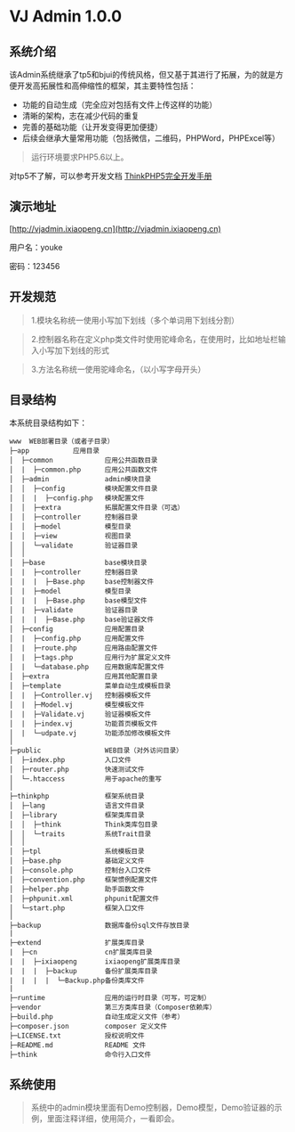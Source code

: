 VJ Admin 1.0.0
===============

## 系统介绍

该Admin系统继承了tp5和bjui的传统风格，但又基于其进行了拓展，为的就是方便开发高拓展性和高伸缩性的框架，其主要特性包括：

 + 功能的自动生成（完全应对包括有文件上传这样的功能）
 + 清晰的架构，志在减少代码的重复
 + 完善的基础功能（让开发变得更加便捷）
 + 后续会继承大量常用功能（包括微信，二维码，PHPWord，PHPExcel等）

> 运行环境要求PHP5.6以上。

对tp5不了解，可以参考开发文档 [ThinkPHP5完全开发手册](http://www.kancloud.cn/manual/thinkphp5)

## 演示地址

[http://vjadmin.ixiaopeng.cn](http://vjadmin.ixiaopeng.cn)

用户名：youke

密码：123456

## 开发规范

> 1.模块名称统一使用小写加下划线（多个单词用下划线分割）

> 2.控制器名称在定义php类文件时使用驼峰命名，在使用时，比如地址栏输入小写加下划线的形式

> 3.方法名称统一使用驼峰命名，（以小写字母开头）

## 目录结构

本系统目录结构如下：
```
www  WEB部署目录（或者子目录）
├─app           应用目录
│  ├─common             应用公共函数目录
│  |  ├─common.php      应用公共函数文件
│  ├─admin              admin模块目录
│  │  ├─config          模块配置文件目录
│  │  |  ├─config.php   模块配置文件
│  │  ├─extra           拓展配置文件目录（可选）
│  │  ├─controller      控制器目录
│  │  ├─model           模型目录
│  │  ├─view            视图目录
│  │  └─validate        验证器目录
│  │
│  ├─base               base模块目录
│  |  ├─controller      控制器目录
│  |  |  ├─Base.php     base控制器文件
│  |  ├─model           模型目录
│  |  |  ├─Base.php     base模型文件
│  |  ├─validate        验证器目录
│  |  |  ├─Base.php     base验证器文件
│  ├─config             应用配置目录
│  |  ├─config.php      应用配置文件
│  |  ├─route.php       应用路由配置文件
│  |  ├─tags.php        应用行为扩展定义文件
│  |  └─database.php    应用数据库配置文件
│  ├─extra              应用其他配置目录
│  ├─template           菜单自动生成模板目录
│  |  ├─Controller.vj   控制器模板文件
│  |  ├─Model.vj        模型模板文件
│  |  ├─Validate.vj     验证器模板文件
│  |  ├─index.vj        功能首页模板文件
│  |  └─udpate.vj       功能添加修改模板文件
│
├─public                WEB目录（对外访问目录）
│  ├─index.php          入口文件
│  ├─router.php         快速测试文件
│  └─.htaccess          用于apache的重写
│
├─thinkphp              框架系统目录
│  ├─lang               语言文件目录
│  ├─library            框架类库目录
│  │  ├─think           Think类库包目录
│  │  └─traits          系统Trait目录
│  │
│  ├─tpl                系统模板目录
│  ├─base.php           基础定义文件
│  ├─console.php        控制台入口文件
│  ├─convention.php     框架惯例配置文件
│  ├─helper.php         助手函数文件
│  ├─phpunit.xml        phpunit配置文件
│  └─start.php          框架入口文件
│
├─backup                数据库备份sql文件存放目录
|
├─extend                扩展类库目录
|  ├─cn                 cn扩展类库目录
|  |  ├─ixiaopeng       ixiaopeng扩展类库目录
|  |  |  ├─backup       备份扩展类库目录
|  |  |  |  └─Backup.php备份类库文件
|
├─runtime               应用的运行时目录（可写，可定制）
├─vendor                第三方类库目录（Composer依赖库）
├─build.php             自动生成定义文件（参考）
├─composer.json         composer 定义文件
├─LICENSE.txt           授权说明文件
├─README.md             README 文件
├─think                 命令行入口文件
```

## 系统使用

> 系统中的admin模块里面有Demo控制器，Demo模型，Demo验证器的示例，里面注释详细，使用简介，一看即会。
